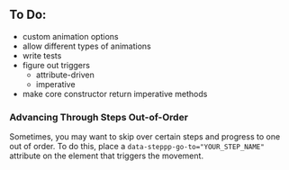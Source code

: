 ## To Do:
* custom animation options
* allow different types of animations
* write tests
* figure out triggers
  * attribute-driven
  * imperative
* make core constructor return imperative methods


### Advancing Through Steps Out-of-Order

Sometimes, you may want to skip over certain steps and progress to one out of order. To do this, place a `data-steppp-go-to="YOUR_STEP_NAME"` attribute on the element that triggers the movement.
